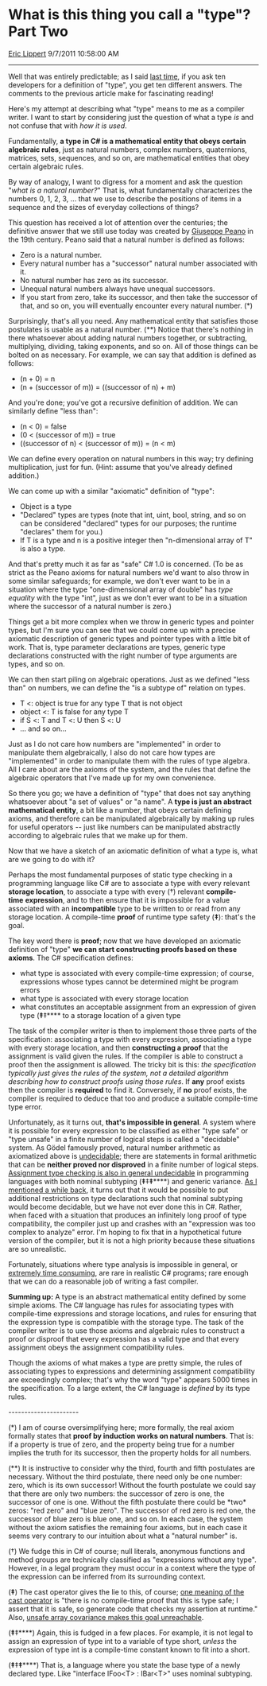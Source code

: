 <div id="page">

# What is this thing you call a "type"? Part Two

[Eric Lippert](https://social.msdn.microsoft.com/profile/Eric%20Lippert) 9/7/2011 10:58:00 AM

-----

<div id="content">

<div class="mine">

Well that was entirely predictable; as I said [last time](http://blogs.msdn.com/b/ericlippert/archive/2011/08/29/what-is-this-thing-you-call-a-quot-type-quot-part-one.aspx), if you ask ten developers for a definition of "type", you get ten different answers. The comments to the previous article make for fascinating reading\!

Here's my attempt at describing what "type" means to me as a compiler writer. I want to start by considering just the question of what a type *is* and not confuse that with *how it is used*.

Fundamentally, **a type in C\# is a mathematical entity that obeys certain algebraic rules**, just as natural numbers, complex numbers, quaternions, matrices, sets, sequences, and so on, are mathematical entities that obey certain algebraic rules.

By way of analogy, I want to digress for a moment and ask the question "*what is a natural number?*" That is, what fundamentally characterizes the numbers 0, 1, 2, 3, ... that we use to describe the positions of items in a sequence and the sizes of everyday collections of things?

This question has received a lot of attention over the centuries; the definitive answer that we still use today was created by [Giuseppe Peano](http://en.wikipedia.org/wiki/Peano) in the 19th century. Peano said that a natural number is defined as follows:

  - Zero is a natural number.
  - Every natural number has a "successor" natural number associated with it.
  - No natural number has zero as its successor.
  - Unequal natural numbers always have unequal successors.
  - If you start from zero, take its successor, and then take the successor of that, and so on, you will eventually encounter every natural number. (\*)

Surprisingly, that's all you need. Any mathematical entity that satisfies those postulates is usable as a natural number. (\*\*) Notice that there's nothing in there whatsoever about adding natural numbers together, or subtracting, multiplying, dividing, taking exponents, and so on. All of those things can be bolted on as necessary. For example, we can say that addition is defined as follows:

  - (n + 0) = n
  - (n + (successor of m)) = ((successor of n) + m)

And you're done; you've got a recursive definition of addition. We can similarly define "less than":

  - (n \< 0) = false
  - (0 \< (successor of m)) = true
  - ((successor of n) \< (successor of m)) = (n \< m)

We can define every operation on natural numbers in this way; try defining multiplication, just for fun. (Hint: assume that you've already defined addition.)

We can come up with a similar "axiomatic" definition of "type":

  - Object is a type
  - "Declared" types are types (note that int, uint, bool, string, and so on can be considered "declared" types for our purposes; the runtime "declares" them for you.)
  - If T is a type and n is a positive integer then "n-dimensional array of T" is also a type.

And that's pretty much it as far as "safe" C\# 1.0 is concerned. (To be as strict as the Peano axioms for natural numbers we'd want to also throw in some similar safeguards; for example, we don't ever want to be in a situation where the type "one-dimensional array of double" has *type* *equality* with the type "int", just as we don't ever want to be in a situation where the successor of a natural number is zero.)

Things get a bit more complex when we throw in generic types and pointer types, but I'm sure you can see that we could come up with a precise axiomatic description of generic types and pointer types with a little bit of work. That is, type parameter declarations are types, generic type declarations constructed with the right number of type arguments are types, and so on.

We can then start piling on algebraic operations. Just as we defined "less than" on numbers, we can define the "is a subtype of" relation on types.

  - T \<: object is true for any type T that is not object
  - object \<: T is false for any type T
  - if S \<: T and T \<: U then S \<: U
  - ... and so on...

Just as I do not care how numbers are "implemented" in order to manipulate them algebraically, I also do not care how types are "implemented" in order to manipulate them with the rules of type algebra. All I care about are the axioms of the system, and the rules that define the algebraic operators that I've made up for my own convenience.

So there you go; we have a definition of "type" that does not say anything whatsoever about "a set of values" or "a name". A **type is just an abstract mathematical entity**, a bit like a number, that obeys certain defining axioms, and therefore can be manipulated algebraically by making up rules for useful operators -- just like numbers can be manipulated abstractly according to algebraic rules that we make up for them.

Now that we have a sketch of an axiomatic definition of what a type is, what are we going to do with it?

Perhaps the most fundamental purposes of static type checking in a programming language like C\# are to associate a type with every relevant **storage location**, to associate a type with every (†) relevant **compile-time** **expression**, and to then ensure that it is impossible for a value associated with an **incompatible** type to be written to or read from any storage location. A compile-time **proof** of runtime type safety (**‡**): that's the goal.

The key word there is **proof**; now that we have developed an axiomatic definition of "type" **we can start constructing proofs based on these axioms**. The C\# specification defines:

  - what type is associated with every compile-time expression; of course, expressions whose types cannot be determined might be program errors
  - what type is associated with every storage location
  - what constitutes an acceptable assignment from an expression of given type (**‡**‡**** to a storage location of a given type

The task of the compiler writer is then to implement those three parts of the specification: associating a type with every expression, associating a type with every storage location, and then **constructing a proof** that the assignment is valid given the rules. If the compiler is able to construct a proof then the assignment is allowed. The tricky bit is this: *the specification typically just gives the rules of the system, not a detailed algorithm describing how to construct proofs using those rules*. If **any** proof exists then the compiler is **required** to find it. Conversely, if **no** proof exists, the compiler is required to deduce that too and produce a suitable compile-time type error.

Unfortunately, as it turns out, **that's impossible in general**. A system where it is possible for every expression to be classified as either "type safe" or "type unsafe" in a finite number of logical steps is called a "decidable" system. As Gödel famously proved, natural number arithmetic as axiomatized above is [undecidable](http://en.wikipedia.org/wiki/On_Formally_Undecidable_Propositions_in_Principia_Mathematica_and_Related_Systems_I); there are statements in formal arithmetic that can be **neither proved nor disproved** in a finite number of logical steps. [Assignment type checking is also in general undecidable](http://research.microsoft.com/en-us/um/people/akenn/generics/FOOL2007.pdf) in programming languages with both nominal subtyping (**‡**‡**‡******) and generic variance. [As I mentioned a while back](http://blogs.msdn.com/b/ericlippert/archive/2008/05/07/covariance-and-contravariance-part-twelve-to-infinity-but-not-beyond.aspx), it turns out that it would be possible to put additional restrictions on type declarations such that nominal subtyping would become decidable, but we have not ever done this in C\#. Rather, when faced with a situation that produces an infinitely long proof of type compatibility, the compiler just up and crashes with an "expression was too complex to analyze" error. I'm hoping to fix that in a hypothetical future version of the compiler, but it is not a high priority because these situations are so unrealistic.

Fortunately, situations where type analysis is impossible in general, or [extremely time consuming](http://blogs.msdn.com/b/ericlippert/archive/2007/03/28/lambda-expressions-vs-anonymous-methods-part-five.aspx), are rare in realistic C\# programs; rare enough that we can do a reasonable job of writing a fast compiler.

**Summing up:** A type is an abstract mathematical entity defined by some simple axioms. The C\# language has rules for associating types with compile-time expressions and storage locations, and rules for ensuring that the expression type is compatible with the storage type. The task of the compiler writer is to use those axioms and algebraic rules to construct a proof or disproof that every expression has a valid type and that every assignment obeys the assignment compatibility rules.

Though the axioms of what makes a type are pretty simple, the rules of associating types to expressions and determining assignment compatibility are exceedingly complex; that's why the word "type" appears 5000 times in the specification. To a large extent, the C\# language is *defined* by its type rules.

\----------------------

(\*) I am of course oversimplifying here; more formally, the real axiom formally states that **proof by induction works on natural numbers**. That is: if a property is true of zero, and the property being true for a number implies the truth for its successor, then the property holds for all numbers.

(\*\*) It is instructive to consider why the third, fourth and fifth postulates are necessary. Without the third postulate, there need only be one number: zero, which is its own successor\! Without the fourth postulate we could say that there are only two numbers: the successor of zero is one, the successor of one is one. Without the fifth postulate there could be \*two\* zeros: "red zero" and "blue zero". The successor of red zero is red one, the successor of blue zero is blue one, and so on. In each case, the system without the axiom satisfies the remaining four axioms, but in each case it seems very contrary to our intuition about what a "natural number" is.

(†) We fudge this in C\# of course; null literals, anonymous functions and method groups are technically classified as "expressions without any type". However, in a legal program they must occur in a context where the type of the expression can be inferred from its surrounding context.

(**‡**) The cast operator gives the lie to this, of course; [one meaning of the cast operator](http://blogs.msdn.com/b/ericlippert/archive/2009/03/19/representation-and-identity.aspx) is "there is no compile-time proof that this is type safe; I assert that it is safe, so generate code that checks my assertion at runtime." Also, [unsafe array covariance makes this goal unreachable](http://blogs.msdn.com/b/ericlippert/archive/2007/10/17/covariance-and-contravariance-in-c-part-two-array-covariance.aspx).

(**‡**‡****) Again, this is fudged in a few places. For example, it is not legal to assign an expression of type int to a variable of type short, *unless* the expression of type int is a compile-time constant known to fit into a short.

(**‡**‡**‡******) That is, a language where you state the base type of a newly declared type. Like "interface IFoo\<T\> : IBar\<T\>" uses nominal subtyping.

</div>

</div>

</div>

